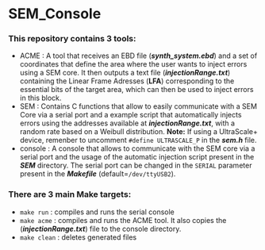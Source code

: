 # SEM_Console
### This repository contains 3 tools:
  - ACME : A tool that receives an EBD file (***synth_system.ebd***) and a set of coordinates that define the area where the user wants to inject errors using a SEM core. It then outputs a text file (***injectionRange.txt***) containing the Linear Frame Adresses (**LFA**) corresponding to the essential bits of the target area, which can then be used to inject errors in this block.
  - SEM : Contains C functions that allow to easily communicate with a SEM Core via a serial port and a example script that automatically injects errors using the addresses available at ***injectionRange.txt***, with a random rate based on a Weibull distribution. **Note:** If using a UltraScale+ device, remenber to uncomment ``#define ULTRASCALE_P`` in the ***sem.h*** file.
  - console : A console that allows to communicate with the SEM core via a serial port and the usage of the automatic injection script present in the ***SEM*** directory. The serial port can be changed in the ``SERIAL`` parameter present in the ***Makefile*** (default=``/dev/ttyUSB2``).

### There are 3 main Make targets:
  - ``make run`` : compiles and runs the serial console
  - ``make acme`` : compiles and runs the ACME tool. It also copies the (***injectionRange.txt***) file to the console directory.
  - ``make clean`` : deletes generated files

